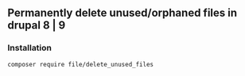 ## Permanently delete unused/orphaned files in drupal 8 | 9

### Installation
~~~
composer require file/delete_unused_files
~~~